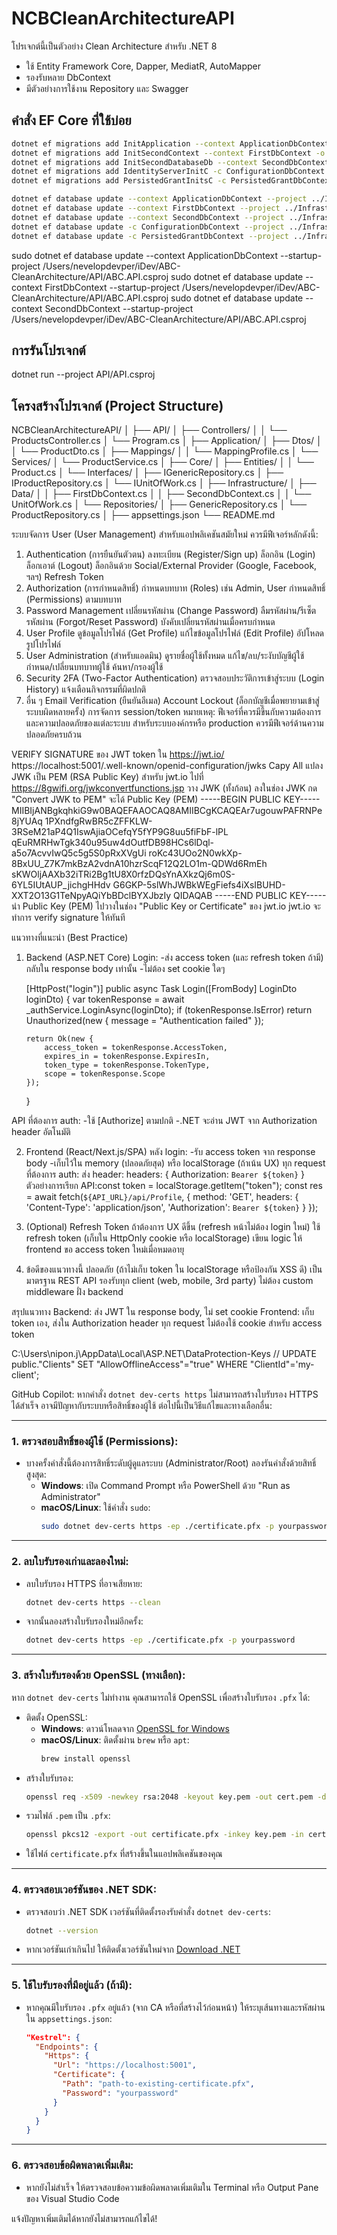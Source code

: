 # NCBCleanArchitectureAPI

โปรเจกต์นี้เป็นตัวอย่าง Clean Architecture สำหรับ .NET 8

- ใช้ Entity Framework Core, Dapper, MediatR, AutoMapper
- รองรับหลาย DbContext
- มีตัวอย่างการใช้งาน Repository และ Swagger

## คำสั่ง EF Core ที่ใช้บ่อย

```bash
dotnet ef migrations add InitApplication --context ApplicationDbContext -o Data/Migrations/Application/ApplicationDb --project ../Infrastructure/Infrastructure.csproj --startup-project ../API/ABC.API.csproj
dotnet ef migrations add InitSecondContext --context FirstDbContext -o Data/Migrations/Application/FirstDb --project ../Infrastructure/Infrastructure.csproj --startup-project ../API/ABC.API.csproj
dotnet ef migrations add InitSecondDatabaseDb --context SecondDbContext -o Data/Migrations/Application/SecondDb --project ../Infrastructure/Infrastructure.csproj --startup-project ../API/ABC.API.csproj
dotnet ef migrations add IdentityServerInitC -c ConfigurationDbContext -o Data/Migrations/IdentityServer/ConfigurationDb --project ../Infrastructure/Infrastructure.csproj --startup-project ./ABC.API.csproj
dotnet ef migrations add PersistedGrantInitsC -c PersistedGrantDbContext -o Data/Migrations/IdentityServer/PersistedGrantDb --project ../Infrastructure/Infrastructure.csproj --startup-project ./ABC.API.csproj

dotnet ef database update --context ApplicationDbContext --project ../Infrastructure/Infrastructure.csproj --startup-project ../API/ABC.API.csproj
dotnet ef database update --context FirstDbContext --project ../Infrastructure/Infrastructure.csproj --startup-project ../API/ABC.API.csproj
dotnet ef database update --context SecondDbContext --project ../Infrastructure/Infrastructure.csproj --startup-project ../API/ABC.API.csproj
dotnet ef database update -c ConfigurationDbContext --project ../Infrastructure/Infrastructure.csproj --startup-project ../API/ABC.API.csproj
dotnet ef database update -c PersistedGrantDbContext --project ../Infrastructure/Infrastructure.csproj --startup-project ../API/ABC.API.csproj

```

sudo dotnet ef database update --context ApplicationDbContext --startup-project /Users/nevelopdevper/iDev/ABC-CleanArchitecture/API/ABC.API.csproj
sudo dotnet ef database update --context FirstDbContext --startup-project /Users/nevelopdevper/iDev/ABC-CleanArchitecture/API/ABC.API.csproj
sudo dotnet ef database update --context SecondDbContext --startup-project /Users/nevelopdevper/iDev/ABC-CleanArchitecture/API/ABC.API.csproj

## การรันโปรเจกต์

dotnet run --project API/API.csproj

<!-- โครงสร้างโปรเจกต์ (Project Structure) ที่เหมาะสมสำหรับ Clean Architecture -->

## โครงสร้างโปรเจกต์ (Project Structure)

NCBCleanArchitectureAPI/
│
├── API/
│ ├── Controllers/
│ │ └── ProductsController.cs
│ └── Program.cs
│
├── Application/
│ ├── Dtos/
│ │ └── ProductDto.cs
│ ├── Mappings/
│ │ └── MappingProfile.cs
│ └── Services/
│ └── ProductService.cs
│
├── Core/
│ ├── Entities/
│ │ └── Product.cs
│ └── Interfaces/
│ ├── IGenericRepository.cs
│ ├── IProductRepository.cs
│ └── IUnitOfWork.cs
│
├── Infrastructure/
│ ├── Data/
│ │ ├── FirstDbContext.cs
│ │ ├── SecondDbContext.cs
│ │ └── UnitOfWork.cs
│ └── Repositories/
│ ├── GenericRepository.cs
│ └── ProductRepository.cs
│
├── appsettings.json
└── README.md

ระบบจัดการ User (User Management) สำหรับแอปพลิเคชันสมัยใหม่ ควรมีฟีเจอร์หลักดังนี้:

1. Authentication (การยืนยันตัวตน)
   ลงทะเบียน (Register/Sign up)
   ล็อกอิน (Login)
   ล็อกเอาต์ (Logout)
   ล็อกอินด้วย Social/External Provider (Google, Facebook, ฯลฯ)
   Refresh Token
2. Authorization (การกำหนดสิทธิ์)
   กำหนดบทบาท (Roles) เช่น Admin, User
   กำหนดสิทธิ์ (Permissions) ตามบทบาท
3. Password Management
   เปลี่ยนรหัสผ่าน (Change Password)
   ลืมรหัสผ่าน/รีเซ็ตรหัสผ่าน (Forgot/Reset Password)
   บังคับเปลี่ยนรหัสผ่านเมื่อครบกำหนด
4. User Profile
   ดูข้อมูลโปรไฟล์ (Get Profile)
   แก้ไขข้อมูลโปรไฟล์ (Edit Profile)
   อัปโหลดรูปโปรไฟล์
5. User Administration (สำหรับแอดมิน)
   ดูรายชื่อผู้ใช้ทั้งหมด
   แก้ไข/ลบ/ระงับบัญชีผู้ใช้
   กำหนด/เปลี่ยนบทบาทผู้ใช้
   ค้นหา/กรองผู้ใช้
6. Security
   2FA (Two-Factor Authentication)
   ตรวจสอบประวัติการเข้าสู่ระบบ (Login History)
   แจ้งเตือนกิจกรรมที่ผิดปกติ
7. อื่น ๆ
   Email Verification (ยืนยันอีเมล)
   Account Lockout (ล็อกบัญชีเมื่อพยายามเข้าสู่ระบบผิดหลายครั้ง)
   การจัดการ session/token
   หมายเหตุ:
   ฟีเจอร์ที่ควรมีขึ้นกับความต้องการและความปลอดภัยของแต่ละระบบ
   สำหรับระบบองค์กรหรือ production ควรมีฟีเจอร์ด้านความปลอดภัยครบถ้วน

VERIFY SIGNATURE ของ JWT token ใน https://jwt.io/
https://localhost:5001/.well-known/openid-configuration/jwks
Capy All
แปลง JWK เป็น PEM (RSA Public Key) สำหรับ jwt.io
ไปที่ https://8gwifi.org/jwkconvertfunctions.jsp
วาง JWK (ทั้งก้อน) ลงในช่อง JWK
กด "Convert JWK to PEM"
จะได้ Public Key (PEM)
-----BEGIN PUBLIC KEY-----
MIIBIjANBgkqhkiG9w0BAQEFAAOCAQ8AMIIBCgKCAQEAr7ugouwPAFRNPe8jYUAq
1PXndfgRwBR5cZFFKLW-3RSeM21aP4Q1IswAjiaOCefqY5fYP9G8uu5fiFbF-lPL
qEuRMRHwTgk340u95uw4dOutfDB98HCs6lDql-a5o7AcvvIwQ5c5g5S0pRxXVgUi
roKc43UOo2N0wkXp-8BxUU_Z7K7mkBzA2vdnA10hzrScqF12Q2LO1m-QDWd6RmEh
sKWOljAAXb32iTRi2Bg1tU8X0rfzDQsYnAXkzQj6m0S-6YL5IUtAUP_jichgHHdv
G6GKP-5slWhJWBkWEgFiefs4iXsIBUHD-XXT2O13G1TeNpyAQiYbBDclBYXJbzIy
QIDAQAB
-----END PUBLIC KEY-----
นำ Public Key (PEM) ไปวางในช่อง "Public Key or Certificate" ของ jwt.io
jwt.io จะทำการ verify signature ให้ทันที

แนวทางที่แนะนำ (Best Practice)

1.  Backend (ASP.NET Core)
    Login:
    -ส่ง access token (และ refresh token ถ้ามี) กลับใน response body เท่านั้น
    -ไม่ต้อง set cookie ใดๆ

    [HttpPost("login")]
    public async Task<IActionResult> Login([FromBody] LoginDto loginDto)
    {
    var tokenResponse = await \_authService.LoginAsync(loginDto);
    if (tokenResponse.IsError)
    return Unauthorized(new { message = "Authentication failed" });

        return Ok(new {
            access_token = tokenResponse.AccessToken,
            expires_in = tokenResponse.ExpiresIn,
            token_type = tokenResponse.TokenType,
            scope = tokenResponse.Scope
        });

    }

API ที่ต้องการ auth:
-ใช้ [Authorize] ตามปกติ
-.NET จะอ่าน JWT จาก Authorization header อัตโนมัติ

2. Frontend (React/Next.js/SPA)
   หลัง login:
   -รับ access token จาก response body
   -เก็บไว้ใน memory (ปลอดภัยสุด) หรือ localStorage (ถ้าเน้น UX)
   ทุก request ที่ต้องการ auth:
   ส่ง header:
   headers: { Authorization: `Bearer ${token}` }
   ตัวอย่างการเรียก API:const token = localStorage.getItem("token");
   const res = await fetch(`${API_URL}/api/Profile`, {
   method: 'GET',
   headers: {
   'Content-Type': 'application/json',
   'Authorization': `Bearer ${token}`
   }
   });

3. (Optional) Refresh Token
   ถ้าต้องการ UX ดีขึ้น (refresh หน้าไม่ต้อง login ใหม่)
   ใช้ refresh token (เก็บใน HttpOnly cookie หรือ localStorage)
   เขียน logic ให้ frontend ขอ access token ใหม่เมื่อหมดอายุ

4. ข้อดีของแนวทางนี้
   ปลอดภัย (ถ้าไม่เก็บ token ใน localStorage หรือป้องกัน XSS ดี)
   เป็นมาตรฐาน REST API
   รองรับทุก client (web, mobile, 3rd party)
   ไม่ต้อง custom middleware ฝั่ง backend

สรุปแนวทาง
Backend: ส่ง JWT ใน response body, ไม่ set cookie
Frontend: เก็บ token เอง, ส่งใน Authorization header ทุก request
ไม่ต้องใช้ cookie สำหรับ access token

C:\Users\nipon.j\AppData\Local\ASP.NET\DataProtection-Keys
// UPDATE public."Clients" SET "AllowOfflineAccess"="true" WHERE "ClientId"='my-client';


GitHub Copilot: หากคำสั่ง `dotnet dev-certs https` ไม่สามารถสร้างใบรับรอง HTTPS ได้สำเร็จ อาจมีปัญหากับระบบหรือสิทธิ์ของผู้ใช้ ต่อไปนี้เป็นวิธีแก้ไขและทางเลือกอื่น:

---

### 1. **ตรวจสอบสิทธิ์ของผู้ใช้ (Permissions)**:
   - บางครั้งคำสั่งนี้ต้องการสิทธิ์ระดับผู้ดูแลระบบ (Administrator/Root) ลองรันคำสั่งด้วยสิทธิ์สูงสุด:
     - **Windows**: เปิด Command Prompt หรือ PowerShell ด้วย "Run as Administrator"
     - **macOS/Linux**: ใช้คำสั่ง `sudo`:
       ```bash
       sudo dotnet dev-certs https -ep ./certificate.pfx -p yourpassword
       ```

---

### 2. **ลบใบรับรองเก่าและลองใหม่**:
   - ลบใบรับรอง HTTPS ที่อาจเสียหาย:
     ```bash
     dotnet dev-certs https --clean
     ```
   - จากนั้นลองสร้างใบรับรองใหม่อีกครั้ง:
     ```bash
     dotnet dev-certs https -ep ./certificate.pfx -p yourpassword
     ```

---

### 3. **สร้างใบรับรองด้วย OpenSSL (ทางเลือก)**:
   หาก `dotnet dev-certs` ไม่ทำงาน คุณสามารถใช้ OpenSSL เพื่อสร้างใบรับรอง `.pfx` ได้:
   - ติดตั้ง OpenSSL:
     - **Windows**: ดาวน์โหลดจาก [OpenSSL for Windows](https://slproweb.com/products/Win32OpenSSL.html)
     - **macOS/Linux**: ติดตั้งผ่าน `brew` หรือ `apt`:
       ```bash
       brew install openssl
       ```
   - สร้างใบรับรอง:
     ```bash
     openssl req -x509 -newkey rsa:2048 -keyout key.pem -out cert.pem -days 365 -nodes
     ```
   - รวมไฟล์ `.pem` เป็น `.pfx`:
     ```bash
     openssl pkcs12 -export -out certificate.pfx -inkey key.pem -in cert.pem -password pass:yourpassword
     ```
   - ใช้ไฟล์ `certificate.pfx` ที่สร้างขึ้นในแอปพลิเคชันของคุณ

---

### 4. **ตรวจสอบเวอร์ชันของ .NET SDK**:
   - ตรวจสอบว่า .NET SDK เวอร์ชันที่ติดตั้งรองรับคำสั่ง `dotnet dev-certs`:
     ```bash
     dotnet --version
     ```
   - หากเวอร์ชันเก่าเกินไป ให้ติดตั้งเวอร์ชันใหม่จาก [Download .NET](https://dotnet.microsoft.com/download)

---

### 5. **ใช้ใบรับรองที่มีอยู่แล้ว (ถ้ามี)**:
   - หากคุณมีใบรับรอง `.pfx` อยู่แล้ว (จาก CA หรือที่สร้างไว้ก่อนหน้า) ให้ระบุเส้นทางและรหัสผ่านใน `appsettings.json`:
     ```json
     "Kestrel": {
       "Endpoints": {
         "Https": {
           "Url": "https://localhost:5001",
           "Certificate": {
             "Path": "path-to-existing-certificate.pfx",
             "Password": "yourpassword"
           }
         }
       }
     }
     ```

---

### 6. **ตรวจสอบข้อผิดพลาดเพิ่มเติม**:
   - หากยังไม่สำเร็จ ให้ตรวจสอบข้อความข้อผิดพลาดเพิ่มเติมใน Terminal หรือ Output Pane ของ Visual Studio Code

แจ้งปัญหาเพิ่มเติมได้หากยังไม่สามารถแก้ไขได้!
